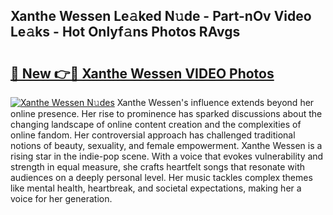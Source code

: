 ## Xanthe Wessen Le𝚊ked N𝚞de - Part-nOv Video Le𝚊ks - Hot Onlyf𝚊ns Photos RAvgs

# <h2><a href="http://ab23782.deff.icu/?id=Xanthe+Wessen">🔗 New 👉🔴 Xanthe Wessen VIDEO Photos</a></h2>

[![Xanthe Wessen N𝚞des](https://i.imgur.com/rIISA9y.gif)](http://ab23782.deff.icu/?id=Xanthe+Wessen)
Xanthe Wessen's influence extends beyond her online presence. Her rise to prominence has sparked discussions about the changing landscape of online content creation and the complexities of online fandom. Her controversial approach has challenged traditional notions of beauty, sexuality, and female empowerment. Xanthe Wessen is a rising star in the indie-pop scene. With a voice that evokes vulnerability and strength in equal measure, she crafts heartfelt songs that resonate with audiences on a deeply personal level. Her music tackles complex themes like mental health, heartbreak, and societal expectations, making her a voice for her generation.
